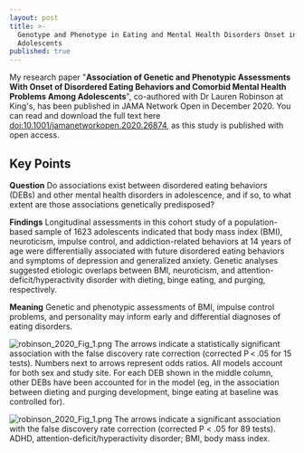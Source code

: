 ```yaml
---
layout: post
title: >-
  Genotype and Phenotype in Eating and Mental Health Disorders Onset in
  Adolescents
published: true
---
```



My research paper "**Association of Genetic and Phenotypic Assessments With Onset of Disordered Eating Behaviors and Comorbid Mental Health Problems Among Adolescents**", co-authored with Dr Lauren Robinson at King's, has been published in JAMA Network Open in December 2020. You can read and download the full text here [doi:10.1001/jamanetworkopen.2020.26874](https://doi.org/10.1001/jamanetworkopen.2020.26874), as this study is published with open access.

## Key Points

**Question**  Do associations exist between disordered eating behaviors (DEBs) and other mental health disorders in adolescence, and if so, to what extent are those associations genetically predisposed?

**Findings**  Longitudinal assessments in this cohort study of a population-based sample of 1623 adolescents indicated that body mass index (BMI), neuroticism, impulse control, and addiction-related behaviors at 14 years of age were differentially associated with future disordered eating behaviors and symptoms of depression and generalized anxiety. Genetic analyses suggested etiologic overlaps between BMI, neuroticism, and attention-deficit/hyperactivity disorder with dieting, binge eating, and purging, respectively.

**Meaning**  Genetic and phenotypic assessments of BMI, impulse control problems, and personality may inform early and differential diagnoses of eating disorders.

![robinson_2020_Fig_1.png]({{site.baseurl}}/images/robinson_2020_Fig_1.png)
The arrows indicate a statistically significant association with the false discovery rate correction (corrected P < .05 for 15 tests). Numbers next to arrows represent odds ratios. All models account for both sex and study site. For each DEB shown in the middle column, other DEBs have been accounted for in the model (eg, in the association between dieting and purging development, binge eating at baseline was controlled for).

![robinson_2020_Fig_1.png]({{site.baseurl}}/images/robinson_2020_Fig_2.png)
The arrows indicate a significant association with the false discovery rate correction (corrected P < .05 for 89 tests). ADHD, attention-deficit/hyperactivity disorder; BMI, body mass index.


